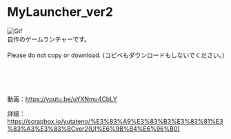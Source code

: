 # MyLauncher_ver2
![Gif](https://raw.github.com/wiki/yutateno/MyLauncher_ver2/launcher.gif)
<br>
自作のゲームランチャーです。
<br><br>
Please do not copy or download.
(コピペもダウンロードもしないでください。)

<br><br><br><br>
動画：https://youtu.be/uYXNmu4CbLY

詳細：https://scrapbox.io/yutateno/%E3%83%A9%E3%83%B3%E3%83%81%E3%83%A3%E3%83%BCver2(UI%E6%9B%B4%E6%96%B0)
